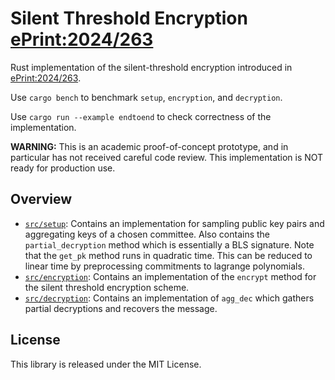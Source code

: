 # Silent Threshold Encryption [ePrint:2024/263](https://eprint.iacr.org/2024/263)

Rust implementation of the silent-threshold encryption introduced in [ePrint:2024/263](https://eprint.iacr.org/2024/263).

Use ```cargo bench``` to benchmark `setup`, `encryption`, and `decryption`.

Use ```cargo run --example endtoend``` to check correctness of the implementation.

**WARNING:** This is an academic proof-of-concept prototype, and in particular has not received careful code review. This implementation is NOT ready for production use.

## Overview
* [`src/setup`](src/dealer.rs): Contains an implementation for sampling public key pairs and aggregating keys of a chosen committee. Also contains the `partial_decryption` method which is essentially a BLS signature. Note that the `get_pk` method runs in quadratic time. This can be reduced to linear time by preprocessing commitments to lagrange polynomials.
* [`src/encryption`](src/encryption.rs): Contains an implementation of the `encrypt` method for the silent threshold encryption scheme.
* [`src/decryption`](src/decryption.rs): Contains an implementation of `agg_dec` which gathers partial decryptions and recovers the message.

## License
This library is released under the MIT License.

